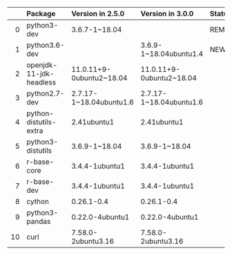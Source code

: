 <!-- markdown-link-check-disable -->

|    | Package                 | Version in 2.5.0         | Version in 3.0.0         | Status   |
|---:|:------------------------|:-------------------------|:-------------------------|:---------|
|  0 | python3-dev             | 3.6.7-1~18.04            |                          | REMOVED  |
|  1 | python3.6-dev           |                          | 3.6.9-1~18.04ubuntu1.4   | NEW      |
|  2 | openjdk-11-jdk-headless | 11.0.11+9-0ubuntu2~18.04 | 11.0.11+9-0ubuntu2~18.04 |          |
|  3 | python2.7-dev           | 2.7.17-1~18.04ubuntu1.6  | 2.7.17-1~18.04ubuntu1.6  |          |
|  4 | python-distutils-extra  | 2.41ubuntu1              | 2.41ubuntu1              |          |
|  5 | python3-distutils       | 3.6.9-1~18.04            | 3.6.9-1~18.04            |          |
|  6 | r-base-core             | 3.4.4-1ubuntu1           | 3.4.4-1ubuntu1           |          |
|  7 | r-base-dev              | 3.4.4-1ubuntu1           | 3.4.4-1ubuntu1           |          |
|  8 | cython                  | 0.26.1-0.4               | 0.26.1-0.4               |          |
|  9 | python3-pandas          | 0.22.0-4ubuntu1          | 0.22.0-4ubuntu1          |          |
| 10 | curl                    | 7.58.0-2ubuntu3.16       | 7.58.0-2ubuntu3.16       |          |